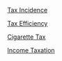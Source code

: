 ---
---

[Tax Incidence](Tax%20Incidence.md)

[Tax Efficiency](Tax%20Efficiency.md)

[Cigarette Tax](Cigarette%20Tax.md)

[Income Taxation](Income%20Taxation.md)
